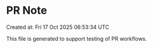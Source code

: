 # PR Note

Created at: Fri 17 Oct 2025 06:53:34 UTC

This file is generated to support testing of PR workflows.
